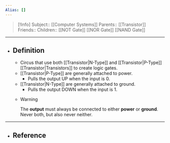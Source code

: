 ```yaml
---
Alias: []
---
```

> [!Info]
> Subject:: [[Computer Systems]]
> Parents:: [[Transistor]]
> Friends:: 
> Children:: [[NOT Gate]] [[NOR Gate]] [[NAND Gate]]
---
- ## Definition
	- Circus that use both [[Transistor|N-Type]] and [[Transistor|P-Type]] [[Transistor|Transistors]] to create logic gates.
	- [[Transistor|P-Type]] are generally attached to power.
		- Pulls the output UP when the input is 0.
	- [[Transistor|N-Type]] are generally attached to ground.
		- Pulls the output DOWN when the input is 1.
	- > [!Warning]
	  > The **output** must always be connected to either **power** or **ground**. Never both, but also never neither.
---
- ## Reference